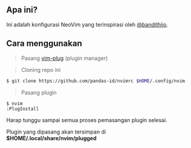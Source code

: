 ## Apa ini?

Ini adalah konfigurasi NeoVim yang terinspirasi oleh [@bandithijo](https://github.com/bandithijo/nvimrc).

## Cara menggunakan

> Pasang [vim-plug](https://github.com/junegunn/vim-plug) (plugin manager)

> Cloning repo ini

```sh
$ git clone https://github.com/pandas-id/nvimrc $HOME/.config/nvim
```

> Pasang plugin

```
$ nvim
:PlugInstall
```

Harap tunggu sampai semua proses pemasangan plugin selesai.

Plugin yang dipasang akan tersimpan di **$HOME/.local/share/nvim/plugged**
